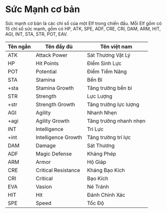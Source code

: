 # Sức Mạnh cơ bản

Sức mạnh cơ bản là các chỉ số của một Elf trong chiến đấu. Mỗi Elf gồm có 15 chỉ số sức mạnh, gồm có HP, ATK, SPE, ADF, CRE, CRI, DAM, ARM, HIT, AGI, INT, STA, STR, POT, EAV.

| Tên ngắn | Tên đầy đủ          | Tên việt nam           |
| -------- | ------------------- | ---------------------- |
| ATK      | Attack Power        | Sát Thương Vật Lý      |
| HP       | Hit Points          | Điểm Sinh Lực          |
| POT      | Potential           | Điểm Tiềm Năng         |
| STA      | Stamina             | Bền Bỉ                 |
| +sta     | Stamina Growth      | Tăng trưởng bền bỉ     |
| STR      | Strength            | Lực Lượng              |
| +str     | Strength Growth     | Tăng trưởng lực lượng  |
| AGI      | Agility             | Nhanh Nhẹn             |
| +agi     | Agility Growth      | Tăng trưởng nhanh nhẹn |
| INT      | Intelligence        | Trí Lực                |
| +int     | Intelligence Growth | Tăng trưởng trí lực    |
| DAM      | Damage              | Sát Thương             |
| ADF      | Magic Defense       | Kháng Phép             |
| ARM      | Armor               | Hộ Giáp                |
| CRE      | Critical Resistance | Kháng Bạo Kích         |
| CRI      | Critical            | Bạo Kích               |
| EVA      | Vasion              | Né Tránh               |
| HIT      | Hit                 | Đánh Chính Xác         |
| SPE      | Speed               | Tốc Độ                 |

